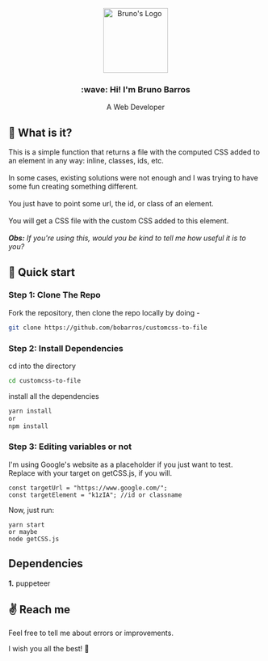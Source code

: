 <p align="center">
  <a href="https://brunobarros.dev">
    <img alt="Bruno's Logo" src="https://brunobarros.dev/img/favicon.png" width="128" />
  </a>
</p> 
<h3 align="center">:wave: Hi! I'm Bruno Barros</h2>
<p align="center">A Web Developer</p>

## :thinking: What is it?

This is a simple function that returns a file with the computed CSS added to an element in any way: inline, classes, ids, etc. \
\
In some cases, existing solutions were not enough and I was trying to have some fun creating something different. \
\
You just have to point some url, the id, or class of an element. \
\
You will get a CSS file with the custom CSS added to this element. \
\
***Obs:*** *If you're using this, would you be kind to tell me how useful it is to you?*

## :rocket: Quick start

### Step 1: Clone The Repo

Fork the repository, then clone the repo locally by doing -

```bash
git clone https://github.com/bobarros/customcss-to-file
```

### Step 2: Install Dependencies

cd into the directory

```bash
cd customcss-to-file
```

install all the dependencies
```bash
yarn install
or
npm install
```

### Step 3: Editing variables or not

I'm using Google's website as a placeholder if you just want to test. \
Replace with your target on getCSS.js, if you will.
```
const targetUrl = "https://www.google.com/";
const targetElement = "k1zIA"; //id or classname
```

Now, just run:

```
yarn start
or maybe
node getCSS.js
```

## Dependencies

**1.** puppeteer

## :v: Reach me

Feel free to tell me about errors or improvements.

I wish you all the best! :hugs: